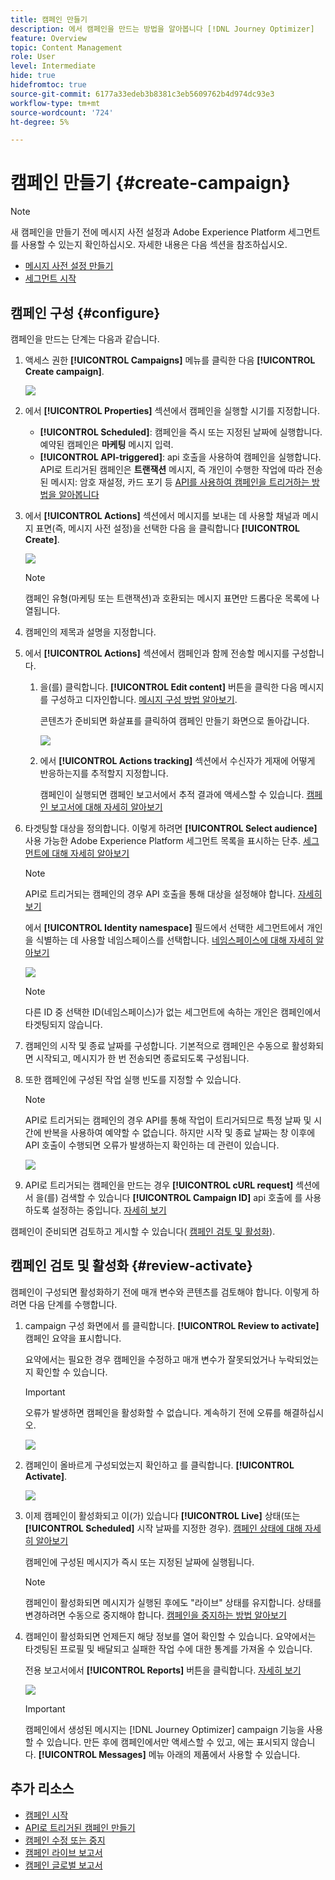 ```yaml
---
title: 캠페인 만들기
description: 에서 캠페인을 만드는 방법을 알아봅니다 [!DNL Journey Optimizer]
feature: Overview
topic: Content Management
role: User
level: Intermediate
hide: true
hidefromtoc: true
source-git-commit: 6177a33edeb3b8381c3eb5609762b4d974dc93e3
workflow-type: tm+mt
source-wordcount: '724'
ht-degree: 5%

---
```



# 캠페인 만들기 {#create-campaign}

>[!NOTE]
>
>새 캠페인을 만들기 전에 메시지 사전 설정과 Adobe Experience Platform 세그먼트를 사용할 수 있는지 확인하십시오. 자세한 내용은 다음 섹션을 참조하십시오.
>
>* [메시지 사전 설정 만들기](../configuration/message-presets.md)
>* [세그먼트 시작](../segment/about-segments.md)


## 캠페인 구성 {#configure}

캠페인을 만드는 단계는 다음과 같습니다.

1. 액세스 권한 **[!UICONTROL Campaigns]** 메뉴를 클릭한 다음 **[!UICONTROL Create campaign]**.

   ![](assets/create-campaign.png)

1. 에서 **[!UICONTROL Properties]** 섹션에서 캠페인을 실행할 시기를 지정합니다.

   * **[!UICONTROL Scheduled]**: 캠페인을 즉시 또는 지정된 날짜에 실행합니다. 예약된 캠페인은 **마케팅** 메시지 입력.
   * **[!UICONTROL API-triggered]**: api 호출을 사용하여 캠페인을 실행합니다. API로 트리거된 캠페인은 **트랜잭션** 메시지, 즉 개인이 수행한 작업에 따라 전송된 메시지: 암호 재설정, 카드 포기 등 [API를 사용하여 캠페인을 트리거하는 방법을 알아봅니다](api-triggered-campaigns.md)

1. 에서 **[!UICONTROL Actions]** 섹션에서 메시지를 보내는 데 사용할 채널과 메시지 표면(즉, 메시지 사전 설정)을 선택한 다음 을 클릭합니다 **[!UICONTROL Create]**.

   ![](assets/create-campaign-action.png)

   >[!NOTE]
   >
   >캠페인 유형(마케팅 또는 트랜잭션)과 호환되는 메시지 표면만 드롭다운 목록에 나열됩니다.

1. 캠페인의 제목과 설명을 지정합니다.

   <!--To test the content of your message, toggle the **[!UICONTROL Content experiment]** option on. This allows you to test multiple variables of a delivery on populations samples, in order to define which treatment has the biggest impact on the targeted population.[Learn more about content experiment](../campaigns/content-experiment.md).-->

1. 에서 **[!UICONTROL Actions]** 섹션에서 캠페인과 함께 전송할 메시지를 구성합니다.

   1. 을(를) 클릭합니다. **[!UICONTROL Edit content]** 버튼을 클릭한 다음 메시지를 구성하고 디자인합니다. [메시지 구성 방법 알아보기](../messages/get-started-content.md).

      콘텐츠가 준비되면 화살표를 클릭하여 캠페인 만들기 화면으로 돌아갑니다.

      ![](assets/create-campaign-design.png)

   1. 에서 **[!UICONTROL Actions tracking]** 섹션에서 수신자가 게재에 어떻게 반응하는지를 추적할지 지정합니다.

      캠페인이 실행되면 캠페인 보고서에서 추적 결과에 액세스할 수 있습니다. [캠페인 보고서에 대해 자세히 알아보기](campaign-global-report.md)

1. 타겟팅할 대상을 정의합니다. 이렇게 하려면 **[!UICONTROL Select audience]** 사용 가능한 Adobe Experience Platform 세그먼트 목록을 표시하는 단추. [세그먼트에 대해 자세히 알아보기](../segment/about-segments.md)

   >[!NOTE]
   >
   >API로 트리거되는 캠페인의 경우 API 호출을 통해 대상을 설정해야 합니다. [자세히 보기](api-triggered-campaigns.md)

   에서 **[!UICONTROL Identity namespace]** 필드에서 선택한 세그먼트에서 개인을 식별하는 데 사용할 네임스페이스를 선택합니다. [네임스페이스에 대해 자세히 알아보기](../event/about-creating.md#select-the-namespace)

   ![](assets/create-campaign-namespace.png)

   >[!NOTE]
   >
   >다른 ID 중 선택한 ID(네임스페이스)가 없는 세그먼트에 속하는 개인은 캠페인에서 타겟팅되지 않습니다.

1. 캠페인의 시작 및 종료 날짜를 구성합니다. 기본적으로 캠페인은 수동으로 활성화되면 시작되고, 메시지가 한 번 전송되면 종료되도록 구성됩니다.

1. 또한 캠페인에 구성된 작업 실행 빈도를 지정할 수 있습니다.

   >[!NOTE]
   >
   >API로 트리거되는 캠페인의 경우 API를 통해 작업이 트리거되므로 특정 날짜 및 시간에 반복을 사용하여 예약할 수 없습니다. 하지만 시작 및 종료 날짜는 창 이후에 API 호출이 수행되면 오류가 발생하는지 확인하는 데 관련이 있습니다.

   ![](assets/create-campaign-schedule.png)

1. API로 트리거되는 캠페인을 만드는 경우 **[!UICONTROL cURL request]** 섹션에서 을(를) 검색할 수 있습니다 **[!UICONTROL Campaign ID]** api 호출에 를 사용하도록 설정하는 중입니다. [자세히 보기](api-triggered-campaigns.md)

캠페인이 준비되면 검토하고 게시할 수 있습니다( [캠페인 검토 및 활성화](#review-activate)).

## 캠페인 검토 및 활성화 {#review-activate}

캠페인이 구성되면 활성화하기 전에 매개 변수와 콘텐츠를 검토해야 합니다. 이렇게 하려면 다음 단계를 수행합니다.

1. campaign 구성 화면에서 를 클릭합니다. **[!UICONTROL Review to activate]** 캠페인 요약을 표시합니다.

   요약에서는 필요한 경우 캠페인을 수정하고 매개 변수가 잘못되었거나 누락되었는지 확인할 수 있습니다.

   >[!IMPORTANT]
   >
   >오류가 발생하면 캠페인을 활성화할 수 없습니다. 계속하기 전에 오류를 해결하십시오.

   ![](assets/create-campaign-alerts.png)

1. 캠페인이 올바르게 구성되었는지 확인하고 를 클릭합니다. **[!UICONTROL Activate]**.

   ![](assets/create-campaign-review.png)

1. 이제 캠페인이 활성화되고 이(가) 있습니다 **[!UICONTROL Live]** 상태(또는 **[!UICONTROL Scheduled]**  시작 날짜를 지정한 경우). [캠페인 상태에 대해 자세히 알아보기](get-started-with-campaigns.md#statuses)

   캠페인에 구성된 메시지가 즉시 또는 지정된 날짜에 실행됩니다.

   >[!NOTE]
   >
   >캠페인이 활성화되면 메시지가 실행된 후에도 &quot;라이브&quot; 상태를 유지합니다. 상태를 변경하려면 수동으로 중지해야 합니다. [캠페인을 중지하는 방법 알아보기](modify-stop-campaign.md)

1. 캠페인이 활성화되면 언제든지 해당 정보를 열어 확인할 수 있습니다. 요약에서는 타겟팅된 프로필 및 배달되고 실패한 작업 수에 대한 통계를 가져올 수 있습니다.

   전용 보고서에서 **[!UICONTROL Reports]** 버튼을 클릭합니다. [자세히 보기](campaign-global-report.md)

   ![](assets/create-campaign-summary.png)

   >[!IMPORTANT]
   >
   >캠페인에서 생성된 메시지는 [!DNL Journey Optimizer] campaign 기능을 사용할 수 있습니다. 만든 후에 캠페인에서만 액세스할 수 있고, 에는 표시되지 않습니다. **[!UICONTROL Messages]** 메뉴 아래의 제품에서 사용할 수 있습니다.

## 추가 리소스

* [캠페인 시작](get-started-with-campaigns.md)
* [API로 트리거된 캠페인 만들기](api-triggered-campaigns.md)
* [캠페인 수정 또는 중지](modify-stop-campaign.md)
* [캠페인 라이브 보고서](campaign-live-report.md)
* [캠페인 글로벌 보고서](campaign-global-report.md)
